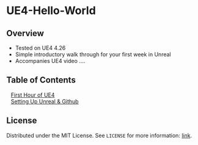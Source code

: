 # UE4-Hello-World

<!-- OVERVIEW -->
## Overview
* Tested on UE4 4.26
* Simple introductory walk through for your first week in Unreal
* Accompanies UE4 video ....

<!-- TOC -->
## Table of Contents
<kbd></kbd> &nbsp;&nbsp; [First Hour of UE4](first-hour/README.md#user-content-first-hour-in-ue4) <br>
<kbd></kbd> &nbsp;&nbsp; [Setting Up Unreal & Github](setting-up/README.md)

<!-- LICENSE -->
## License

Distributed under the MIT License. See `LICENSE` for more information: [link](LICENSE).
